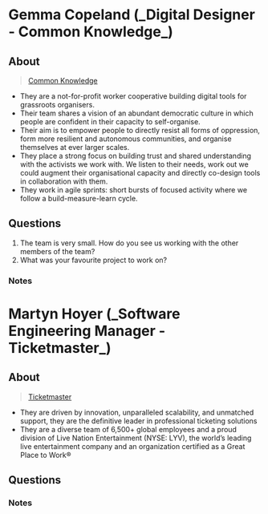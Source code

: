 # Gemma Copeland (\_Digital Designer - **Common Knowledge\_**)

## About

> [Common Knowledge](https://commonknowledge.coop/)

- They are a not-for-profit worker cooperative building digital tools for grassroots organisers.
- Their team shares a vision of an abundant democratic culture in which people are confident in their capacity to self-organise.
- Their aim is to empower people to directly resist all forms of oppression, form more resilient and autonomous communities, and organise themselves at ever larger scales.
- They place a strong focus on building trust and shared understanding with the activists we work with. We listen to their needs, work out we could augment their organisational capacity and directly co-design tools in collaboration with them.
- They work in agile sprints: short bursts of focused activity where we follow a build-measure-learn cycle.

## Questions

1. The team is very small. How do you see us working with the other members of the team?
2. What was your favourite project to work on?

### Notes

# Martyn Hoyer (\_Software Engineering Manager - **Ticketmaster\_**)

## About

> [Ticketmaster](https://www.ticketmaster.com/)

- They are driven by innovation, unparalleled scalability, and unmatched support, they are the definitive leader in professional ticketing solutions
- They are a diverse team of 6,500+ global employees and a proud division of Live Nation Entertainment (NYSE: LYV), the world’s leading live entertainment company and an organization certified as a Great Place to Work®

## Questions

### Notes
